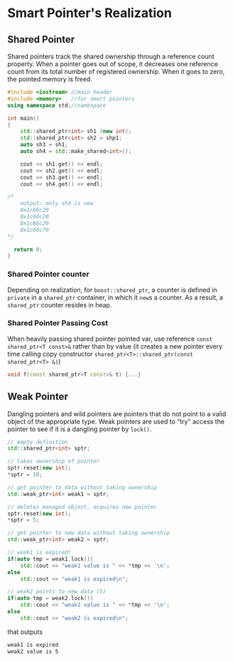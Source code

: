 # Smart Pointer's Realization

## Shared Pointer

Shared pointers track the shared ownership through a reference count property. When a pointer goes out of scope, it decreases one reference count from its total number of registered ownership. When it goes to zero, the pointed memory is freed.

```cpp
#include <iostream> //main header
#include <memory>   //for smart pointers
using namespace std;//namespace

int main()
{
    std::shared_ptr<int> sh1 (new int);   
    std::shared_ptr<int> sh2 = shp1;    
    auto sh3 = sh1;                       
    auto sh4 = std::make_shared<int>();

    cout << sh1.get() << endl;
    cout << sh2.get() << endl;
    cout << sh3.get() << endl;
    cout << sh4.get() << endl;

/* 
    output: only sh4 is new
    0x1c66c20
    0x1c66c20
    0x1c66c20
    0x1c66c70
*/

  return 0;  
}
```

### Shared Pointer counter

Depending on realization, for `boost::shared_ptr`, a counter is defined in `private` in a `shared_ptr` container, in which it `new`s a counter. As a result, a `shared_ptr` counter resides in heap.

### Shared Pointer Passing Cost

When heavily passing shared pointer pointed var, use reference `const shared_ptr<T const>&` rather than by value (it creates a new pointer every time calling copy constructor `shared_ptr<T>::shared_ptr(const shared_ptr<T> &)`)
```cpp
void f(const shared_ptr<T const>& t) {...} 
```

## Weak Pointer

Dangling pointers and wild pointers are pointers that do not point to a valid object of the appropriate type. Weak pointers are used to "try" access the pointer to see if it is a dangling pointer by `lock()`.

```cpp
// empty definition
std::shared_ptr<int> sptr;

// takes ownership of pointer
sptr.reset(new int);
*sptr = 10;

// get pointer to data without taking ownership
std::weak_ptr<int> weak1 = sptr;

// deletes managed object, acquires new pointer
sptr.reset(new int);
*sptr = 5;

// get pointer to new data without taking ownership
std::weak_ptr<int> weak2 = sptr;

// weak1 is expired!
if(auto tmp = weak1.lock())
    std::cout << "weak1 value is " << *tmp << '\n';
else
    std::cout << "weak1 is expired\n";

// weak2 points to new data (5)
if(auto tmp = weak2.lock())
    std::cout << "weak2 value is " << *tmp << '\n';
else
    std::cout << "weak2 is expired\n";
```
that outputs
```bash
weak1 is expired
weak2 value is 5
```
